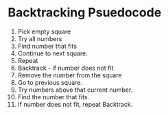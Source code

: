 # Backtracking Psuedocode

1. Pick empty square
2. Try all numbers
3. Find number that fits
4. Continue to next square.
5. Repeat
6. Backtrack - if number does not fit
  1. Remove the number from the square
  2. Go to previous square.
  3. Try numbers above that current number.
  4. Find the number that fits.
  5. If number does not fit, repeat Backtrack.
